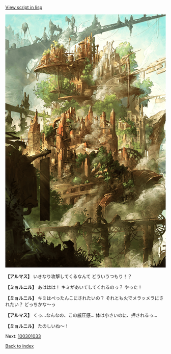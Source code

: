 [View script in lisp](../scripts/100301031.txt)

![beast_world.png](../images/backgrounds/beast_world.png)

**【アルマス】**
いきなり攻撃してくるなんて
どういうつもり！？

**【ミョルニル】**
あははは！
キミがあいてしてくれるのっ？
やった！

**【ミョルニル】**
キミはぺったんこにされたいの？
それとも火でメラッメラにされたい？
どっちかな～っ

**【アルマス】**
くっ…なんなの、この威圧感…
体は小さいのに、押されるっ…

**【ミョルニル】**
たのしいね～！

Next: [100301033](100301033.md)

[Back to index](index.md)
